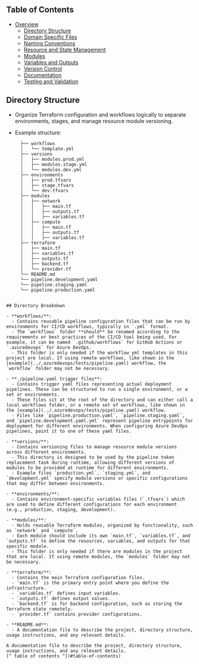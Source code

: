 ## Table of Contents

- [Overview](../README.md)
  - [Directory Structure](./directory_structure.md)
  - [Domain Specific Files](./domain_specific_files.md)
  - [Naming Conventions](./naming_conventions.md#naming-conventions)
  - [Resource and State Management](./resource_and_state_management.md)
  - [Modules](./module.md)
  - [Variables and Outputs](./variables_and_outputs.md)
  - [Version Control](./version_control.md)
  - [Documentation](./documentation.md)
  - [Testing and Validation](./testing_and_validation.md)

## Directory Structure

- Organize Terraform configuration and workflows logically to separate environments, stages, and manage resource module versioning.
- Example structure:

  ```plaintext
    ├── workflows
    │   └── template.yml
    ├── versions
    │   ├── modules.prod.yml
    │   ├── modules.stage.yml
    │   └── modules.dev.yml
    ├── environments
    │   ├── prod.tfvars
    │   ├── stage.tfvars
    │   └── dev.tfvars
    ├── modules
    │   ├── network
    │   │   ├── main.tf
    │   │   ├── outputs.tf
    │   │   ├── variables.tf
    │   ├── compute
    │   │   ├── main.tf
    │   │   ├── outputs.tf
    │   │   ├── variables.tf
    ├── terraform
    │   ├── main.tf
    │   ├── variables.tf
    │   ├── outputs.tf
    │   ├── backend.tf
    │   └── provider.tf
    └── README.md
    └── pipeline.development.yaml
    └── pipeline.staging.yaml
    └── pipeline.production.yaml

```

## Directory Breakdown

- **workflows/**: 
  - Contains reusable pipeline configuration files that can be run by environments for CI/CD workflows, typically in `.yml` format.
  - The `workflows` folder **should** be renamed according to the requirements or best practices of the CI/CD tool being used. For example, it can be named `.github/workflows` for GitHub Actions or `.azuredevops` for Azure DevOps.
  - This folder is only needed if the workflow yml templates in this project are local. If using remote workflows, like shown in the [example](../.azuredevops/tests/pipeline.yaml) workflow, the `workflow` folder may not be necessary.

- **./pipeline.yaml trigger files**: 
  - Contains trigger yaml files representing actual deployment pipelines. These can be structured to run a single environment, or a set or environments.
  - These files sit at the root of the directory and can either call a local workflows folder, or a remote set of workflows, like shown in the [example](../.azuredevops/tests/pipeline.yaml) workflow.
  - Files like `pipeline.production.yaml`, `pipeline.staging.yaml`, and `pipeline.development.yaml.yml` represent pipeline entrypoints for deployment for different environments. When configuring Azure DevOps pipelines, point it to one of these yaml files.

- **versions/**:
  - Contains versioning files to manage resource module versions across different environments.
  - This directory is designed to be used by the pipeline token replacement task during runtime, allowing different versions of modules to be provided at runtime for different environments.
  - Example files `production.yml`, `staging.yml`, and `development.yml` specify module versions or specific configurations that may differ between environments.

- **environments/**:
  - Contains environment-specific variables files (`.tfvars`) which are used to define different configurations for each environment (e.g., production, staging, development).

- **modules/**:
  - Holds reusable Terraform modules, organized by functionality, such as `network` and `compute`.
  - Each module should include its own `main.tf`, `variables.tf`, and `outputs.tf` to define the resources, variables, and outputs for that specific module.
  - This folder is only needed if there are modules in the project that are local. If using remote modules, the `modules` folder may not be necessary.

- **terraform/**:
  - Contains the main Terraform configuration files.
  - `main.tf` is the primary entry point where you define the infrastructure.
  - `variables.tf` defines input variables.
  - `outputs.tf` defines output values.
  - `backend.tf` is for backend configuration, such as storing the Terraform state remotely.
  - `provider.tf` contains provider configurations.

- **README.md**:
  - A documentation file to describe the project, directory structure, usage instructions, and any relevant details.

A documentation file to describe the project, directory structure, usage instructions, and any relevant details.
[^ table of contents ^](#table-of-contents)